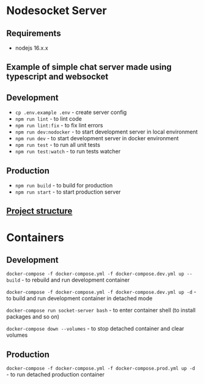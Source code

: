 # Nodesocket Server

## Requirements

- nodejs 16.x.x

## Example of simple chat server made using typescript and websocket

## Development

- `cp .env.example .env` - create server config
- `npm run lint` - to lint code
- `npm run lint:fix` - to fix lint errors
- `npm run dev:nodocker` - to start development server in local environment
- `npm run dev` - to start development server in docker environment
- `npm run test` - to run all unit tests
- `npm run test:watch` - to run tests watcher

## Production

- `npm run build` - to build for production
- `npm run start` - to start production server

## [Project structure](src)

# Containers

## Development

`docker-compose -f docker-compose.yml -f docker-compose.dev.yml up --build` - to rebuild and run development container

`docker-compose -f docker-compose.yml -f docker-compose.dev.yml up -d` - to build and run development container in detached mode

`docker-compose run socket-server bash` - to enter container shell (to install packages and so on)

`docker-compose down --volumes` - to stop detached container and clear volumes

## Production

`docker-compose -f docker-compose.yml -f docker-compose.prod.yml up -d ` - to run detached production container
